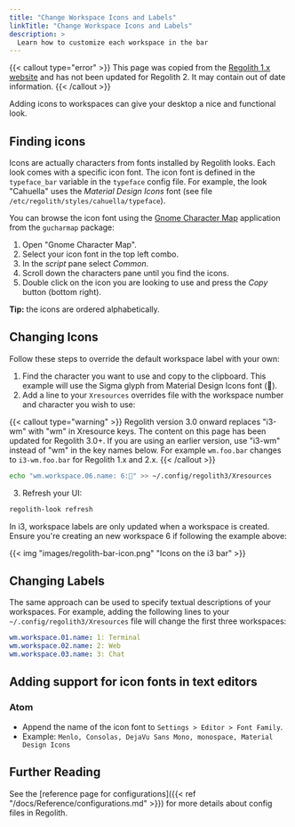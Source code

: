 ```yaml
---
title: "Change Workspace Icons and Labels"
linkTitle: "Change Workspace Icons and Labels"
description: >
  Learn how to customize each workspace in the bar
---
```


{{< callout type="error" >}}
This page was copied from the [Regolith 1.x website](https://regolith-linux.org) and has not been updated for Regolith 2.  It may contain out of date information.
{{< /callout >}}

Adding icons to workspaces can give your desktop a nice and functional look.

## Finding icons

Icons are actually characters from fonts installed by Regolith looks. Each look comes with a specific icon font. The icon font is defined in the `typeface_bar` variable in the `typeface` config file. For example, the look "Cahuella" uses the _Material Design Icons_ font (see file `/etc/regolith/styles/cahuella/typeface`).

You can browse the icon font using the [Gnome Character Map](https://wiki.gnome.org/action/show/Apps/Gucharmap?action=show&redirect=Gucharmap) application from the `gucharmap` package:

1. Open "Gnome Character Map".
2. Select your icon font in the top left combo.
3. In the _script_ pane select _Common_.
4. Scroll down the characters pane until you find the icons.
5. Double click on the icon you are looking to use and press the _Copy_ button (bottom right).

**Tip:** the icons are ordered alphabetically.

## Changing Icons

Follow these steps to override the default workspace label with your own:

1. Find the character you want to use and copy to the clipboard. This example will use the Sigma glyph from Material Design Icons font ().
2. Add a line to your `Xresources` overrides file with the workspace number and character you wish to use:

{{< callout type="warning" >}}
Regolith version 3.0 onward replaces "i3-wm" with "wm" in Xresource keys.  The content on this page has been updated for Regolith 3.0+.  If you are using an earlier version, use "i3-wm" instead of "wm" in the key names below.  For example `wm.foo.bar` changes to `i3-wm.foo.bar` for Regolith 1.x and 2.x.
{{< /callout >}}

```bash
echo "wm.workspace.06.name: 6:" >> ~/.config/regolith3/Xresources
```

3. Refresh your UI:

```bash
regolith-look refresh
```

In i3, workspace labels are only updated when a workspace is created. Ensure you're creating an new workspace 6 if following the example above:

{{< img "images/regolith-bar-icon.png" "Icons on the i3 bar" >}}

## Changing Labels

The same approach can be used to specify textual descriptions of your workspaces. For example, adding the following lines to your `~/.config/regolith3/Xresources` file will change the first three workspaces:

```yaml {filename="~/.config/regolith3/Xresources"}
wm.workspace.01.name: 1: Terminal
wm.workspace.02.name: 2: Web
wm.workspace.03.name: 3: Chat
```

## Adding support for icon fonts in text editors

### Atom

- Append the name of the icon font to `Settings > Editor > Font Family`.
- Example: `Menlo, Consolas, DejaVu Sans Mono, monospace, Material Design Icons`

## Further Reading

See the [reference page for configurations]({{< ref "/docs/Reference/configurations.md" >}}) for more details about config files in Regolith.
